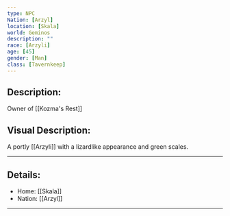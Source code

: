 ```yaml
---
type: NPC
Nation: [Arzyl]
location: [Skala]
world: Geminos
description: ""
race: [Arzyli]
age: [45]
gender: [Man]
class: [Tavernkeep]
---
```


## Description:

Owner of [[Kozma's Rest]]

## Visual Description:

A portly [[Arzyli]] with a lizardlike appearance and green scales.

---
## Details:
- Home: [[Skala]]
- Nation: [[Arzyl]]

---


